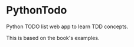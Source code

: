# PythonTodo
Python TODO list web app to learn TDD concepts.

This is based on the book's examples.
